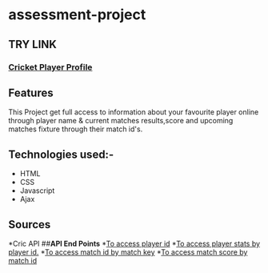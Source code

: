 # **assessment-project**
## **TRY LINK**
### [**Cricket Player Profile**](https://vinay1894.github.io/assessment-project/)
## **Features**
This Project get full access to information about your favourite player online through player name &
current matches results,score and upcoming matches fixture through their match id's.
## **Technologies used:-**
* HTML
* CSS
* Javascript
* Ajax
## **Sources**
*Cric API
##**API End Points**
*[To access player id](http://cricapi.com/api/playerFinder?apikey=7RZ2772zwAXa3wtsgoBBPALYjEV2&name=)
*[To access player stats by player id.](http://cricapi.com/api/playerStats?apikey=7RZ2772zwAXa3wtsgoBBPALYjEV2&pid=)
*[To access match id by match key](http://cricapi.com/api/matches/?apikey=7RZ2772zwAXa3wtsgoBBPALYjEV2)
*[To access match score by match id](http://cricapi.com/api/cricketScore/?apikey=7RZ2772zwAXa3wtsgoBBPALYjEV2&unique_id=)
